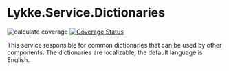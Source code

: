 # Lykke.Service.Dictionaries

![calculate coverage](https://github.com/OpenMAVN/MAVN.Service.Dictionaries/workflows/calculate%20coverage/badge.svg)
[![Coverage Status](https://coveralls.io/repos/github/OpenMAVN/MAVN.Service.Dictionaries/badge.svg?branch=master)](https://coveralls.io/github/OpenMAVN/MAVN.Service.Dictionaries?branch=master)

This service responsible for common dictionaries that can be used by other components. The dictionaries are localizable, the default language is English.
